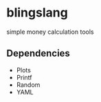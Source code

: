 blingslang
==========

simple money calculation tools


Dependencies
------------

* Plots
* Printf
* Random
* YAML

